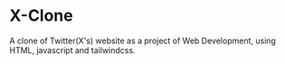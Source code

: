 # X-Clone
A clone of Twitter(X's) website as a project of Web Development, using HTML, javascript and tailwindcss.

